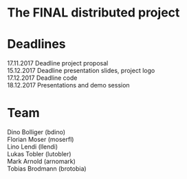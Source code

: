 # The FINAL distributed project

# Deadlines
17.11.2017 Deadline project proposal  
15.12.2017 Deadline presentation slides, project logo  
17.12.2017 Deadline code  
18.12.2017 Presentations and demo session

# Team

Dino Bolliger (bdino)  
Florian Moser (moserfl)  
Lino Lendi (llendi)  
Lukas Tobler (lutobler)  
Mark Arnold (arnomark)  
Tobias Brodmann (brotobia)  
